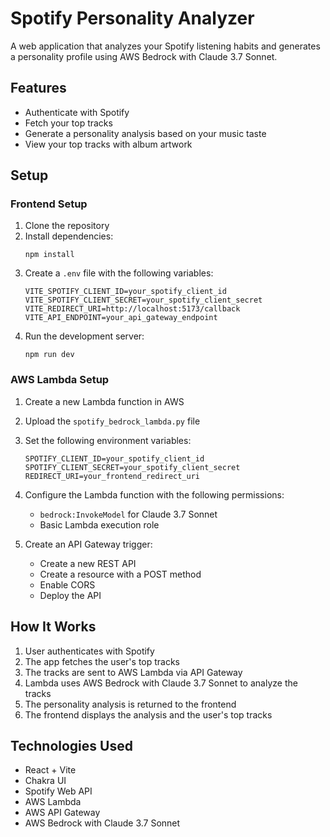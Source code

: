 # Spotify Personality Analyzer

A web application that analyzes your Spotify listening habits and generates a personality profile using AWS Bedrock with Claude 3.7 Sonnet.

## Features

- Authenticate with Spotify
- Fetch your top tracks
- Generate a personality analysis based on your music taste
- View your top tracks with album artwork

## Setup

### Frontend Setup

1. Clone the repository
2. Install dependencies:
   ```
   npm install
   ```
3. Create a `.env` file with the following variables:
   ```
   VITE_SPOTIFY_CLIENT_ID=your_spotify_client_id
   VITE_SPOTIFY_CLIENT_SECRET=your_spotify_client_secret
   VITE_REDIRECT_URI=http://localhost:5173/callback
   VITE_API_ENDPOINT=your_api_gateway_endpoint
   ```
4. Run the development server:
   ```
   npm run dev
   ```

### AWS Lambda Setup

1. Create a new Lambda function in AWS
2. Upload the `spotify_bedrock_lambda.py` file
3. Set the following environment variables:
   ```
   SPOTIFY_CLIENT_ID=your_spotify_client_id
   SPOTIFY_CLIENT_SECRET=your_spotify_client_secret
   REDIRECT_URI=your_frontend_redirect_uri
   ```
4. Configure the Lambda function with the following permissions:
   - `bedrock:InvokeModel` for Claude 3.7 Sonnet
   - Basic Lambda execution role

5. Create an API Gateway trigger:
   - Create a new REST API
   - Create a resource with a POST method
   - Enable CORS
   - Deploy the API

## How It Works

1. User authenticates with Spotify
2. The app fetches the user's top tracks
3. The tracks are sent to AWS Lambda via API Gateway
4. Lambda uses AWS Bedrock with Claude 3.7 Sonnet to analyze the tracks
5. The personality analysis is returned to the frontend
6. The frontend displays the analysis and the user's top tracks

## Technologies Used

- React + Vite
- Chakra UI
- Spotify Web API
- AWS Lambda
- AWS API Gateway
- AWS Bedrock with Claude 3.7 Sonnet